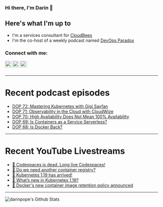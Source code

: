 ### Hi there, I'm Darin 👋

## Here's what I'm up to
- I'm a services consultant for [CloudBees][cloudbees-website]
- I'm the co-host of a weekly podcast named [DevOps Paradox][dop-website]

### Connect with me:

[<img align="left" alt="darinpope | Twitter" width="22px" src="https://cdn.jsdelivr.net/npm/simple-icons@v3/icons/twitter.svg" />][twitter]
[<img align="left" alt="darinpope | LinkedIn" width="22px" src="https://cdn.jsdelivr.net/npm/simple-icons@v3/icons/linkedin.svg" />][linkedin]
[<img align="left" alt="darinpope | Instagram" width="22px" src="https://cdn.jsdelivr.net/npm/simple-icons@v3/icons/instagram.svg" />][instagram]

<br />
<br />

---

# Recent podcast episodes
<!-- BLOG-POST-LIST:START -->
- [DOP 72: Mastering Kubernetes with Gigi Sayfan](https://www.devopsparadox.com/episodes/mastering-kubernetes-with-gigi-sayfan-72/)
- [DOP 71: Observability in the Cloud with CloudWize](https://www.devopsparadox.com/episodes/observability-in-the-cloud-with-cloudwize-71/)
- [DOP 70: High Availability Does Not Mean 100% Availability](https://www.devopsparadox.com/episodes/high-availability-does-not-mean-100-availability-70/)
- [DOP 69: Is Containers as a Service Serverless?](https://www.devopsparadox.com/episodes/is-containers-as-a-service-serverless-69/)
- [DOP 68: Is Docker Back?](https://www.devopsparadox.com/episodes/is-docker-back-68/)
<!-- BLOG-POST-LIST:END -->

---

# Recent YouTube Livestreams
<!-- YOUTUBE:START -->
- [🔴 Codespaces is dead. Long live Codespaces!](https://www.youtube.com/watch?v=_0PWYyn8XZI)
- [🔴 Do we need another container registry?](https://www.youtube.com/watch?v=PAzrQwDzbos)
- [🔴 Kubernetes 1.19 has arrived!](https://www.youtube.com/watch?v=w6SkjbqkeO8)
- [🔴 What’s new in Kubernetes 1.19?](https://www.youtube.com/watch?v=tv5721-uQ_w)
- [🔴  Docker's new container image retention policy announced](https://www.youtube.com/watch?v=kDQgNjZ9qD4)
<!-- YOUTUBE:END -->

---

<img align="left" alt="darinpope's Github Stats" src="https://github-readme-stats.codestackr.vercel.app/api?username=darinpope&show_icons=true&hide_border=true" />


[website]: https://www.darinpope.com/
[twitter]: https://twitter.com/darinpope
[youtube]: https://youtube.com/darinpope
[instagram]: https://instagram.com/darinpope
[linkedin]: https://linkedin.com/in/darinpope
[cloudbees-website]: https://www.cloudbees.com/
[dop-website]: https://www.devopsparadox.com/

<!--
**darinpope/darinpope** is a ✨ _special_ ✨ repository because its `README.md` (this file) appears on your GitHub profile.

Here are some ideas to get you started:

- 🔭 I’m currently working on ...
- 🌱 I’m currently learning ...
- 👯 I’m looking to collaborate on ...
- 🤔 I’m looking for help with ...
- 💬 Ask me about ...
- 📫 How to reach me: ...
- 😄 Pronouns: ...
- ⚡ Fun fact: ...
-->
